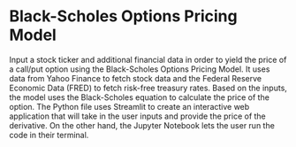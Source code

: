 # Black-Scholes Options Pricing Model
Input a stock ticker and additional financial data in order to yield the price of a call/put option using the Black-Scholes Options Pricing Model. It uses data from Yahoo Finance to fetch stock data and the Federal Reserve Economic Data (FRED) to fetch risk-free treasury rates. Based on the inputs, the model uses the Black-Scholes equation to calculate the price of the option.
The Python file uses Streamlit to create an interactive web application that will take in the user inputs and provide the price of the derivative. On the other hand, the Jupyter Notebook lets the user run the code in their terminal.
